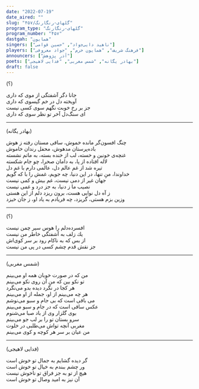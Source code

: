 ```yaml
---
date: "2022-07-19"
date_aired: ""
slug: "گلهای-رنگارنگ/۴۵۷"
program_type: "گلهای-رنگارنگ"
program_number: "۴۵۷"
dastgah: "همایون"
singers: ["ناهید دایی‌جواد", "حسین قوامی"]
players: ["فرهنگ شریف", "همایون خرم", "جواد معروفی"]
announcers: ["آذر پژوهش"]
poets: ["بهادر یگانه", "شمس مغربی", "فدایی لاهیجی"]
draft: false
---
```


(؟)  

جانا دگر آشفتگی از موی که داری  
آویخته دل در خم گیسوی که داری  
جز بر رخ خوبت نگهم سوی کسی نیست  
ای سنگ‌دل آخر تو نظر سوی که داری  

---  

(بهادر یگانه)  

چنگ افسون‌گر مانده خموش، ساقی مستان رفته ز هوش  
باده‌پرستان مدهوش، محفل رندان خاموش  
غنچه‌ی خونین و خسته، لب از خنده بسته، به ماتم نشسته  
لاله افتاده از پا، به دامان صحرا، چو جام شکسته  
تیره شد از غم عالم دل، عالمی دارم با غم دل  
خداوندا، منِ تنها، در این دنیا، چه جویم، غمش را با که گویم  
جهان غیر از دمی نیست، غم بیش و کمی نیست  
نصیب ما ز دنیا، به جز درد و غمی نیست  
ز آه دل نوایی هست، برون ریزد دلم از این هستی  
وزین بزم هستی، گریزد، چه فریادم به یاد او، ز جان خیزد  

---  

(؟)  

افسرده‌دلم را هوس سیر چمن نیست  
یك زلف به آشفتگی خاطر من نیست  
از بس که به ناکام رود بر سر کوی‌اش  
جز نقش قدم چشم کسی در پی من نیست  

---  

(شمس مغربی)  

من که در صورت خوبان همه او می‌بینم  
تو نکو بین که من آن روی نکو می‌بینم  
هر کجا در نگرد دیده بدو می‌نگرد  
هر چه می‌بینم از او، جمله از او می‌بینم  
می باقی است که بی جام و سبو می‌نوشم  
عکس ساقی است که در جام و سبو می‌بینم  
بوی گلزار وی از باد صبا می‌شنوم  
سرو بستان تو را بر لب جو می‌بینم  
مغربی آنچه تواش می‌طلبی در خلوت  
من عیان بر سر هر کوچه و کوی می‌بینم  

---  

(فدایی لاهیجی)  

گر دیده گشایم به جمال تو خوش است  
ور چشم ببندم به خیال تو خوش است  
هیچ از تو به جز فراق تو ناخوش نیست  
آن نیز به امید وصال تو خوش است  
